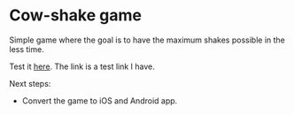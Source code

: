 # Cow-shake game

Simple game where the goal is to have the maximum shakes possible in the less time.

Test it [here](https://pawsearchbar.app/). The link is a test link I have.

Next steps:
- Convert the game to iOS and Android app.
